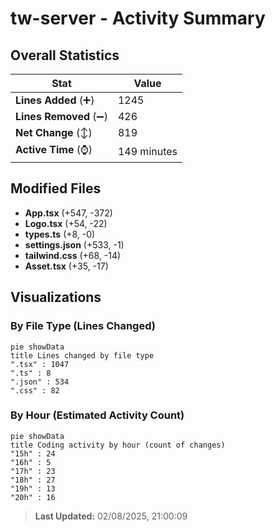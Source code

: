 # tw-server - Activity Summary 

## Overall Statistics

| Stat                   | Value                                                             |
| ---------------------- | ----------------------------------------------------------------- |
| **Lines Added** (➕)   | 1245                                          |
| **Lines Removed** (➖) | 426                                        |
| **Net Change** (↕)    | 819                |
| **Active Time** (⌚)   | 149 minutes |


## Modified Files
- **App.tsx** (+547, -372)
- **Logo.tsx** (+54, -22)
- **types.ts** (+8, -0)
- **settings.json** (+533, -1)
- **tailwind.css** (+68, -14)
- **Asset.tsx** (+35, -17)

## Visualizations

### By File Type (Lines Changed)

```mermaid
pie showData
title Lines changed by file type
".tsx" : 1047
".ts" : 8
".json" : 534
".css" : 82
```

### By Hour (Estimated Activity Count)

```mermaid
pie showData
title Coding activity by hour (count of changes)
"15h" : 24
"16h" : 5
"17h" : 23
"18h" : 27
"19h" : 13
"20h" : 16
```


> **Last Updated:** 02/08/2025, 21:00:09